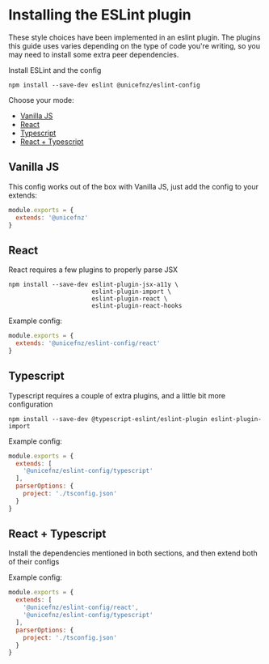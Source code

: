 # Installing the ESLint plugin
These style choices have been implemented in an eslint plugin.
The plugins this guide uses varies depending on the type of code you're writing,
so you may need to install some extra peer dependencies.

Install ESLint and the config
```
npm install --save-dev eslint @unicefnz/eslint-config
```

Choose your mode:
- [Vanilla JS](#vanilla-js)
- [React](#react)
- [Typescript](#typescript)
- [React + Typescript](#react--typescript)

## Vanilla JS
This config works out of the box with Vanilla JS, just add the config to your extends:
```js
module.exports = {
  extends: '@unicefnz'
}
```

## React
React requires a few plugins to properly parse JSX
```
npm install --save-dev eslint-plugin-jsx-a11y \
                       eslint-plugin-import \
                       eslint-plugin-react \
                       eslint-plugin-react-hooks
```

Example config:
```js
module.exports = {
  extends: '@unicefnz/eslint-config/react'
}
```

## Typescript
Typescript requires a couple of extra plugins, and a little bit more configuration
```
npm install --save-dev @typescript-eslint/eslint-plugin eslint-plugin-import
```

Example config:
```js
module.exports = {
  extends: [
    '@unicefnz/eslint-config/typescript'
  ],
  parserOptions: {
    project: './tsconfig.json'
  }
}
```

## React + Typescript
Install the dependencies mentioned in both sections, and then extend both of their configs

Example config:
```js
module.exports = {
  extends: [
    '@unicefnz/eslint-config/react',
    '@unicefnz/eslint-config/typescript'
  ],
  parserOptions: {
    project: './tsconfig.json'
  }
}
```
